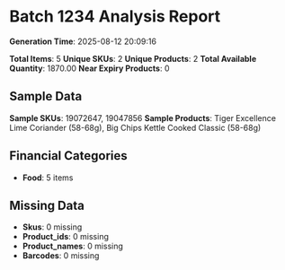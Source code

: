 # Batch 1234 Analysis Report

**Generation Time**: 2025-08-12 20:09:16

**Total Items**: 5
**Unique SKUs**: 2
**Unique Products**: 2
**Total Available Quantity**: 1870.00
**Near Expiry Products**: 0

## Sample Data
**Sample SKUs**: 19072647, 19047856
**Sample Products**: Tiger Excellence Lime Coriander (58-68g), Big Chips Kettle Cooked Classic (58-68g)

## Financial Categories
- **Food**: 5 items

## Missing Data
- **Skus**: 0 missing
- **Product_ids**: 0 missing
- **Product_names**: 0 missing
- **Barcodes**: 0 missing

